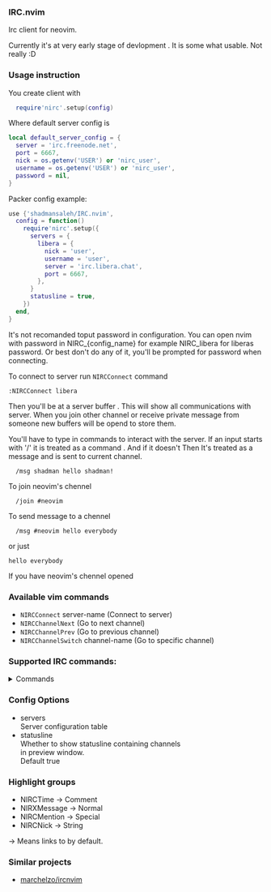 ### IRC.nvim

Irc client for neovim.

Currently it's at very early stage of devlopment . It is some
what usable. Not really :D

### Usage instruction

You create client with

```lua
  require'nirc'.setup(config)
```

Where default server config is
```lua
local default_server_config = {
  server = 'irc.freenode.net',
  port = 6667,
  nick = os.getenv('USER') or 'nirc_user',
  username = os.getenv('USER') or 'nirc_user',
  password = nil,
}
```

Packer config example:
```lua
use {'shadmansaleh/IRC.nvim', 
  config = function()
    require'nirc'.setup({
      servers = {
        libera = {
          nick = 'user',
          username = 'user',
          server = 'irc.libera.chat',
          port = 6667,
        },
      }
      statusline = true,
    })
  end,
}
```

It's not recomanded toput password in configuration. You can open nvim
with password in NIRC_{config_name} for example NIRC_libera for
liberas password.  Or best don't do any of it, you'll be prompted for
password when connecting.

To connect to server run `NIRCConnect` command

```vim
:NIRCConnect libera
```

Then you'll be at a server buffer . This will show all communications
with server. When you join other channel or receive private message
from someone new buffers will be opend to store them.

You'll have to type in commands to interact with the server.  If
an input starts with '/' it is treated as a command . And if it
doesn't Then It's treated as a message and is sent to current
channel.
```
  /msg shadman hello shadman!
```

To join neovim's chennel 
```
  /join #neovim
```

To send message to a chennel
```
  /msg #neovim hello everybody
```
or just
```
hello everybody
```
If you have neovim's chennel opened

### Available vim commands
- `NIRCConnect` server-name (Connect to server)
- `NIRCChannelNext` (Go to next channel)
- `NIRCChannelPrev` (Go to previous channel)
- `NIRCChannelSwitch` channel-name (Go to specific channel)

### Supported IRC commands:
<details>
<summary>Commands</summary>

- admin
- away
- connect
- die
- info
- invite
- ison
- join aliased j
- kick
- kill
- links
- list
- lusers
- mode
- motd
- msg  aliased m
- names
- nick
- notice
- oper
- part aliased p
- quit
- raw
- rehash
- restart
- servlist
- stats
- squery
- squit
- summon
- time
- topic
- trace
- userhost
- users
- version
- wallops
- who
- whois
- whowas

</details>


### Config Options
- servers\
  Server configuration table
- statusline\
  Whether to show statusline containing channels\
  in preview window.\
  Default true

### Highlight groups
- NIRCTime -> Comment
- NIRXMessage -> Normal
- NIRCMention -> Special
- NIRCNick -> String

-> Means links to by default.

### Similar projects
- [marchelzo/ircnvim](https://github.com/marchelzo/ircnvim)
